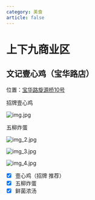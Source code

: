 ```yaml
---
category: 美食
article: false
---
```


# 上下九商业区

## 文记壹心鸡（宝华路店） <Badge text="老广味" type="tip" />

<span class="icon iconfont icon-locate"></span> 位置：<a href="https://ditu.amap.com/place/B00140UXW3" target="_blank">宝华路旋源桥10号</a>

招牌壹心鸡

![img.jpg](https://img.sherry4869.com/Blog/life/delicacies/guangzhou/lw/sxjsyq/wjyxj/img.jpg)

五柳炸蛋

![img_2.jpg](https://img.sherry4869.com/Blog/life/delicacies/guangzhou/lw/sxjsyq/wjyxj/img_2.jpg)

![img_3.jpg](https://img.sherry4869.com/Blog/life/delicacies/guangzhou/lw/sxjsyq/wjyxj/img_3.jpg)

![img_4.jpg](https://img.sherry4869.com/Blog/life/delicacies/guangzhou/lw/sxjsyq/wjyxj/img_4.jpg)

- [x] 壹心鸡（招牌 推荐）
- [x] 五柳炸蛋
- [x] 鲜菌浓汤